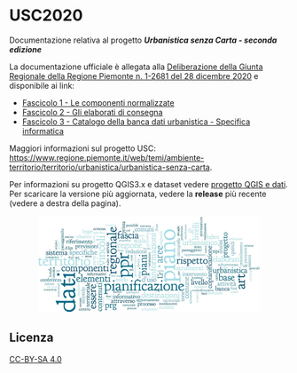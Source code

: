 # USC2020

Documentazione relativa al progetto ***Urbanistica senza Carta - seconda edizione***

La documentazione ufficiale è allegata alla [Deliberazione della Giunta Regionale della Regione Piemonte n. 1-2681 del 28 dicembre 2020](http://www.regione.piemonte.it/governo/bollettino/abbonati/2021/03/attach/dgr_02681_1050_29122020.pdf) e disponibile ai link:

 - [Fascicolo 1 - Le componenti normalizzate](/docs/USC_fascicolo1_ComponentiNormalizzate_v2_dicembre2020-compresso.pdf)
 - [Fascicolo 2 - Gli elaborati di consegna](/docs/USC_fascicolo2_ElaboratiConsegna_v02_dicembre2020-compresso.pdf)
 - [Fascicolo 3 - Catalogo della banca dati urbanistica - Specifica informatica](/docs/USC_fascicolo3_specificaInformatica_v02_dicembre2020-compresso.pdf)

Maggiori informazioni sul progetto USC: https://www.regione.piemonte.it/web/temi/ambiente-territorio/territorio/urbanistica/urbanistica-senza-carta.

Per informazioni su progetto QGIS3.x e dataset vedere [progetto QGIS e dati](/progetto%20QGIS%20e%20dati). 
Per scaricare la versione più aggiornata, vedere la <b>release</b> più recente (vedere a destra della pagina).

<p align="center"> 
<img src="/immagini/USC.png" alt="drawing" width="400">
</p>

## Licenza

[CC-BY-SA 4.0](https://creativecommons.org/licenses/by-sa/4.0/deed.it)
